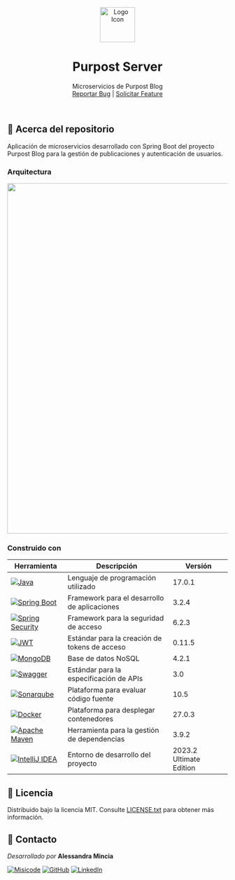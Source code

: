 <!-- PROJECT PRESENTATION -->
<div align="center">
  <a href="https://github.com/misicode/PurPost_Blog-Server">
    <img src="https://cdn-icons-png.freepik.com/256/9611/9611314.png" alt="Logo Icon" width="80" height="80">
  </a>

  <h1 align="center">Purpost Server</h1>

  <p align="center">
    <span>Microservicios de Purpost Blog</span><br>
    <a href="https://github.com/misicode/Purpost_Blog-Server/issues">Reportar Bug</a>
    |
    <a href="https://github.com/misicode/Purpost_Blog-Server/issues">Solicitar Feature</a>
  </p>
</div><br>


<!-- ABOUT THE PROJECT -->
## 📖 Acerca del repositorio

Aplicación de microservicios desarrollado con Spring Boot del proyecto Purpost Blog para la gestión de publicaciones y autenticación de usuarios.

### Arquitectura
<img src="https://github.com/misicode/Purpost_Blog-Server/assets/88341114/493107e7-b804-49fe-8216-cd606b3821b3" width=800 />

### Construido con

| Herramienta                                                    | Descripción                                   | Versión                 |
|----------------------------------------------------------------|-----------------------------------------------|-------------------------|
| [![Java][java-badge]][java-url]                                | Lenguaje de programación utilizado            | 17.0.1                  |
| [![Spring Boot][springboot-badge]][springboot-url]             | Framework para el desarrollo de aplicaciones  | 3.2.4                   |
| [![Spring Security][springsecurity-badge]][springsecurity-url] | Framework para la seguridad de acceso         | 6.2.3                   |
| [![JWT][jwt-badge]][jwt-url]                                   | Estándar para la creación de tokens de acceso | 0.11.5                  |
| [![MongoDB][mongodb-badge]][mongodb-url]                       | Base de datos NoSQL                           | 4.2.1                   |
| [![Swagger][swagger-badge]][swagger-url]                       | Estándar para la especificación de APIs       | 3.0                     |
| [![Sonarqube][sonarqube-badge]][sonarqube-url]                 | Plataforma para evaluar código fuente         | 10.5                    |
| [![Docker][docker-badge]][docker-url]                          | Plataforma para desplegar contenedores        | 27.0.3                  |
| [![Apache Maven][maven-badge]][maven-url]                      | Herramienta para la gestión de dependencias   | 3.9.2                   |
| [![IntelliJ IDEA][intellijidea-badge]][intellijidea-url]       | Entorno de desarrollo del proyecto            | 2023.2 Ultimate Edition |


<!-- LICENSE -->
## 💼 Licencia

Distribuido bajo la licencia MIT. Consulte [LICENSE.txt][license-url] para obtener más información.


<!-- CONTACT -->
## 🌸 Contacto

_Desarrollado por_ **Alessandra Mincia**

[![Misicode][misicode-badge]][misicode-url]
[![GitHub][github-badge]][github-url]
[![LinkedIn][linkedin-badge]][linkedin-url]


<!-- MARKDOWN LINKS -->
[java-badge]: https://img.shields.io/badge/java-%23ED8B00.svg?style=for-the-badge&logo=openjdk&logoColor=white
[java-url]: https://dev.java
[springboot-badge]: https://img.shields.io/badge/Spring_Boot-F2F4F9?style=for-the-badge&logo=spring-boot
[springboot-url]: https://spring.io/projects/spring-boot/
[springsecurity-badge]: https://img.shields.io/badge/Spring_Security-6DB33F?style=for-the-badge&logo=Spring-Security&logoColor=white
[springsecurity-url]: https://spring.io/projects/spring-security/
[jwt-badge]: https://img.shields.io/badge/JWT-black?style=for-the-badge&logo=JSON%20web%20tokens
[jwt-url]: https://jwt.io
[mongodb-badge]: https://img.shields.io/badge/MongoDB-4EA94B?style=for-the-badge&logo=mongodb&logoColor=white
[mongodb-url]: https://www.mongodb.com/es/what-is-mongodb
[swagger-badge]: https://img.shields.io/badge/-Swagger-%23Clojure?style=for-the-badge&logo=swagger&logoColor=white
[swagger-url]: https://swagger.io/specification/
[sonarqube-badge]: https://img.shields.io/badge/SonarQube-black?style=for-the-badge&logo=sonarqube&logoColor=4E9BCD
[sonarqube-url]: https://docs.sonarqube.org/latest/
[docker-badge]: https://img.shields.io/badge/docker-%230db7ed.svg?style=for-the-badge&logo=docker&logoColor=white
[docker-url]: https://www.docker.com/blog/kickstart-your-spring-boot-application-development/
[maven-badge]: https://img.shields.io/badge/Maven-C71A36?style=for-the-badge&logo=Apache%20Maven&logoColor=white
[maven-url]: https://maven.apache.org
[intellijidea-badge]: https://img.shields.io/badge/IntelliJ_IDEA-000000.svg?style=for-the-badge&logo=intellij-idea&logoColor=white
[intellijidea-url]: https://www.jetbrains.com/idea/download/
[license-url]: ./LICENSE.txt
[misicode-badge]: https://img.shields.io/badge/misicode-C020FF?logo=githubsponsors&logoColor=fff
[misicode-url]: https://misicode.netlify.app/
[github-badge]: https://img.shields.io/badge/Github-272727?logo=github&logoColor=fff
[github-url]: https://github.com/misicode
[linkedin-badge]: https://img.shields.io/badge/LinkedIn-0A66C2?logo=linkedin&logoColor=fff
[linkedin-url]: https://www.linkedin.com/in/misicode